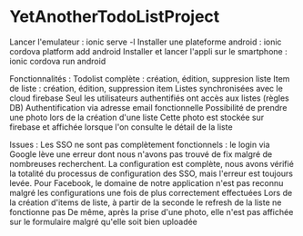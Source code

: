 # YetAnotherTodoListProject

Lancer l'emulateur : ionic serve -l
Installer une plateforme android : ionic cordova platform add android
Installer et lancer l'appli sur le smartphone : ionic cordova run android

Fonctionnalités :
Todolist complète : création, édition, suppresion liste
Item de liste : création, édition, suppression item
Listes synchronisées avec le cloud firebase
Seul les utilisateurs authentifiés ont accès aux listes (règles DB)
Authentification via adresse email fonctionnelle
Possibilité de prendre une photo lors de la création d'une liste
Cette photo est stockée sur firebase et affichée lorsque l'on consulte le détail de la liste

Issues :
Les SSO ne sont pas complètement fonctionnels : le login via Google lève une erreur dont nous n'avons pas trouvé de fix malgré de nombreuses recherchent.
La configuration  est complète, nous avons vérifié la totalité du processus de configuration des SSO, mais l'erreur est toujours levée.
Pour Facebook, le domaine de notre application n'est pas reconnu malgré les configurations une fois de plus correctement effectuées
Lors de la création d'items de liste, à partir de la seconde le refresh de la liste ne fonctionne pas
De même, après la prise d'une photo, elle n'est pas affichée sur le formulaire malgré qu'elle soit bien uploadée